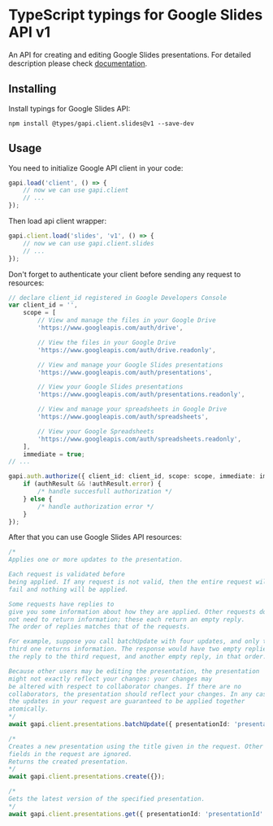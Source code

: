 # TypeScript typings for Google Slides API v1

An API for creating and editing Google Slides presentations.
For detailed description please check [documentation](https://developers.google.com/slides/).

## Installing

Install typings for Google Slides API:

```
npm install @types/gapi.client.slides@v1 --save-dev
```

## Usage

You need to initialize Google API client in your code:

```typescript
gapi.load('client', () => {
    // now we can use gapi.client
    // ...
});
```

Then load api client wrapper:

```typescript
gapi.client.load('slides', 'v1', () => {
    // now we can use gapi.client.slides
    // ...
});
```

Don't forget to authenticate your client before sending any request to resources:

```typescript
// declare client_id registered in Google Developers Console
var client_id = '',
    scope = [
        // View and manage the files in your Google Drive
        'https://www.googleapis.com/auth/drive',

        // View the files in your Google Drive
        'https://www.googleapis.com/auth/drive.readonly',

        // View and manage your Google Slides presentations
        'https://www.googleapis.com/auth/presentations',

        // View your Google Slides presentations
        'https://www.googleapis.com/auth/presentations.readonly',

        // View and manage your spreadsheets in Google Drive
        'https://www.googleapis.com/auth/spreadsheets',

        // View your Google Spreadsheets
        'https://www.googleapis.com/auth/spreadsheets.readonly',
    ],
    immediate = true;
// ...

gapi.auth.authorize({ client_id: client_id, scope: scope, immediate: immediate }, (authResult) => {
    if (authResult && !authResult.error) {
        /* handle succesfull authorization */
    } else {
        /* handle authorization error */
    }
});
```

After that you can use Google Slides API resources:

```typescript
/* 
Applies one or more updates to the presentation.

Each request is validated before
being applied. If any request is not valid, then the entire request will
fail and nothing will be applied.

Some requests have replies to
give you some information about how they are applied. Other requests do
not need to return information; these each return an empty reply.
The order of replies matches that of the requests.

For example, suppose you call batchUpdate with four updates, and only the
third one returns information. The response would have two empty replies:
the reply to the third request, and another empty reply, in that order.

Because other users may be editing the presentation, the presentation
might not exactly reflect your changes: your changes may
be altered with respect to collaborator changes. If there are no
collaborators, the presentation should reflect your changes. In any case,
the updates in your request are guaranteed to be applied together
atomically.  
*/
await gapi.client.presentations.batchUpdate({ presentationId: 'presentationId' });

/* 
Creates a new presentation using the title given in the request. Other
fields in the request are ignored.
Returns the created presentation.  
*/
await gapi.client.presentations.create({});

/* 
Gets the latest version of the specified presentation.  
*/
await gapi.client.presentations.get({ presentationId: 'presentationId' });
```
